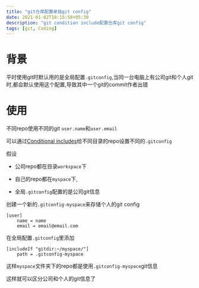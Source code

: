 ```yaml
---
title: "git仓库配置单独git config"
date: 2021-01-02T18:15:58+05:30
description: "git condition include配置仓库git config"
tags: [git, Coding]
---
```


# 背景

平时使用git时默认用的是全局配置`.gitconfig`,当同一台电脑上有公司git和个人git时,都会默认使用这个配置,导致其中一个git的commit作者出错

# 使用

不同repo使用不同的git `user.name`和`user.email`

可以通过[Conditional includes](https://git-scm.com/docs/git-config#_conditional_includes)给不同目录的repo设置不同的`.gitconfig`

假设
* 公司repo都在目录`workspace`下

* 自己的repo都在`myspace`下,

* 全局`.gitconfig`配置的是公司git信息


创建一个新的`.gitconfig-myspace`来存储个人的git config
```
[user]
    name = name
    email = email@email.com
```
在全局配置`.gitconfig`里添加
```
[includeIf "gitdir:~/myspace/"]
    path = .gitconfig-myspace
```
这样`myspace`文件夹下的repo都是使用`.gitconfig-myspace`git信息

这样就可以区分公司和个人的git信息了